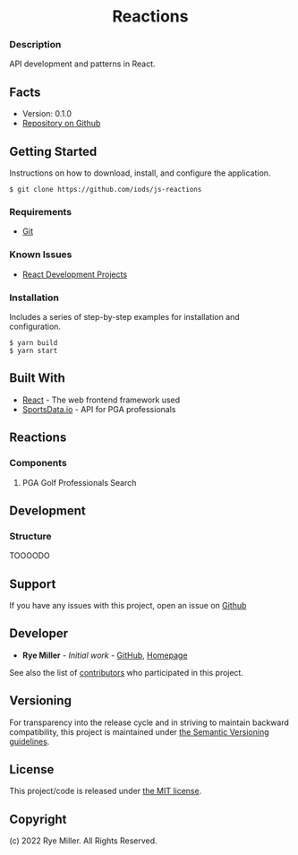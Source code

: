 <h1 align="center">Reactions</h1>

### Description

API development and patterns in React.


Facts
-----

* Version: 0.1.0
* [Repository on Github](https://github.com/iods/js-reactions)


Getting Started
---------------

Instructions on how to download, install, and configure the application.

```
$ git clone https://github.com/iods/js-reactions
```


### Requirements

* [Git](http://git-scm.com)


### Known Issues

 * [React Development Projects](https://github.com/iods/js-reactions/issues/4)


### Installation

Includes a series of step-by-step examples for installation and configuration.
```
$ yarn build
$ yarn start
```

## Built With

* [React](http://www.reactjs.org/) - The web frontend framework used
* [SportsData.io](https://sportsdata.io/) - API for PGA professionals


Reactions
---------

### Components

 1. PGA Golf Professionals Search

Development
-----------

### Structure

TOOOODO

Support
-------

If you have any issues with this project, open an issue on [Github](https://github.com/iods/js-reactions/issues)


Developer
---------

* **Rye Miller** - *Initial work* - [GitHub](http://github.com/iods/), [Homepage](https://ryemiller.io)

See also the list of [contributors](https://github.com/iods/js-reactions/contributors) who participated in this project.


Versioning
----------

For transparency into the release cycle and in striving to maintain backward compatibility, this project is
maintained under [the Semantic Versioning guidelines](http://semver.org/).


License
-------

This project/code is released under [the MIT license](https://github.com/iods/js-reactions/LICENSE).


Copyright
---------

(c) 2022 Rye Miller. All Rights Reserved.